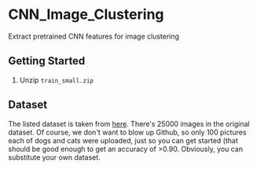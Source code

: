 # CNN_Image_Clustering
Extract pretrained CNN features for image clustering

## Getting Started
1. Unzip `train_small.zip`

## Dataset
The listed dataset is taken from [here](https://www.kaggle.com/c/dogs-vs-cats). There's 25000 images in the original dataset. Of course, we don't want to blow up Github, so only 100 pictures each of dogs and cats were uploaded, just so you can get started (that should be good enough to get an accuracy of >0.90. Obviously, you can substitute your own dataset.
